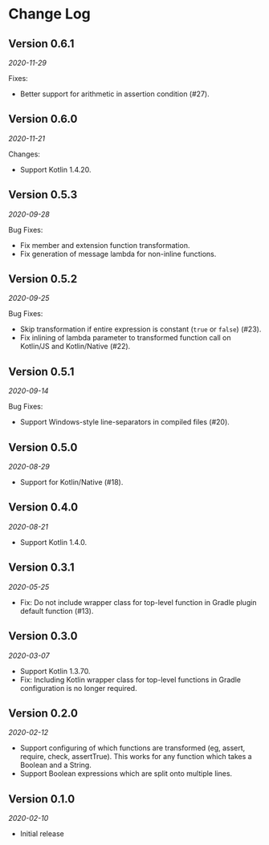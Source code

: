 Change Log
==========

## Version 0.6.1

_2020-11-29_

Fixes:
 * Better support for arithmetic in assertion condition (#27).

## Version 0.6.0

_2020-11-21_

Changes:
 * Support Kotlin 1.4.20.

## Version 0.5.3

_2020-09-28_

Bug Fixes:
 * Fix member and extension function transformation.
 * Fix generation of message lambda for non-inline functions.

## Version 0.5.2

_2020-09-25_

Bug Fixes:
 * Skip transformation if entire expression is constant (`true` or `false`)
   (#23).
 * Fix inlining of lambda parameter to transformed function call on Kotlin/JS
   and Kotlin/Native (#22).

## Version 0.5.1

_2020-09-14_

Bug Fixes:
 * Support Windows-style line-separators in compiled files (#20).

## Version 0.5.0

_2020-08-29_

 * Support for Kotlin/Native (#18).

## Version 0.4.0

_2020-08-21_

 * Support Kotlin 1.4.0.
 
## Version 0.3.1

_2020-05-25_

 * Fix: Do not include wrapper class for top-level function in Gradle plugin
   default function (#13).

## Version 0.3.0

_2020-03-07_

 * Support Kotlin 1.3.70.
 * Fix: Including Kotlin wrapper class for top-level functions in Gradle
   configuration is no longer required.

## Version 0.2.0

_2020-02-12_

 * Support configuring of which functions are transformed (eg, assert, require,
   check, assertTrue). This works for any function which takes a Boolean and a
   String. 
 * Support Boolean expressions which are split onto multiple lines.

## Version 0.1.0

_2020-02-10_

 * Initial release
